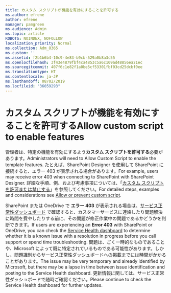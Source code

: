 ```yaml
---
title: カスタム スクリプトが機能を有効にすることを許可する
ms.author: efrene
author: efrene
manager: pamgreen
ms.audience: Admin
ms.topic: article
ROBOTS: NOINDEX, NOFOLLOW
localization_priority: Normal
ms.collection: Adm_O365
ms.custom: ''
ms.assetid: f2b1b6b4-10c9-4e83-b9cb-529a0b8a3c55
ms.openlocfilehash: 3f43e4879fbf4ca4853c5a6c109ad48856ea21ec
ms.sourcegitcommit: 407f6c1e82f1a0be5cf53301fbf03cd25dcbf0ee
ms.translationtype: HT
ms.contentlocale: ja-JP
ms.lasthandoff: 08/02/2019
ms.locfileid: "36059293"
---
```

# <a name="allow-custom-script-to-enable-features"></a><span data-ttu-id="b2374-102">カスタム スクリプトが機能を有効にすることを許可する</span><span class="sxs-lookup"><span data-stu-id="b2374-102">Allow custom script to enable features</span></span>

<span data-ttu-id="b2374-103">管理者は、特定の機能を有効にするよう**カスタム スクリプトを許可する**必要があります。</span><span class="sxs-lookup"><span data-stu-id="b2374-103">Administrators will need to Allow Custom Script to enable the template features.</span></span> <span data-ttu-id="b2374-104">たとえば、SharePoint Designer を使用して SharePoint に接続すると、エラー 403 が表示される場合があります。</span><span class="sxs-lookup"><span data-stu-id="b2374-104">For example, users may receive error 403 when connecting to SharePoint with SharePoint Designer.</span></span> <span data-ttu-id="b2374-105">詳細な手順、例、および考慮事項については、「[カスタム スクリプトを許可または禁止する](https://docs.microsoft.com/sharepoint/allow-or-prevent-custom-script)」を参照してください。</span><span class="sxs-lookup"><span data-stu-id="b2374-105">For detailed steps, examples and considerations see [Allow or prevent custom script](https://docs.microsoft.com/sharepoint/allow-or-prevent-custom-script).</span></span>

<span data-ttu-id="b2374-106">SharePoint または OneDrive で **エラー 403** が表示される場合は、[サービス正常性ダッシュボード](https://admin.microsoft.com/AdminPortal/Home#/servicehealth) で確認すると、カスタマーサービスに連絡したり問題解決に時間を費やしたりする前に、その問題が修正作業中の問題であるかどうかを判断できます。</span><span class="sxs-lookup"><span data-stu-id="b2374-106">If users are experiencing an **Error 403** with SharePoint or OneDrive, you can check the [Service Health dashboard](https://admin.microsoft.com/AdminPortal/Home#/servicehealth) to determine whether it is a known issue with a resolution in progress before you call support or spend time troubleshooting.</span></span> <span data-ttu-id="b2374-107">問題は、ごく一時的なものであることや、Microsoft によって既に特定されているものである可能性があります。しかし、問題識別からサービス正常性ダッシュボードへの掲載までには時間がかかることがあります。</span><span class="sxs-lookup"><span data-stu-id="b2374-107">The issue may be very temporary and already identified by Microsoft, but there may be a lapse in time between issue identification and posting to the Service Health dashboard.</span></span> <span data-ttu-id="b2374-108">更新情報に関しては、サービス正常性ダッシュボードで随時ご確認ください。</span><span class="sxs-lookup"><span data-stu-id="b2374-108">Please continue to check the Service Health dashboard for further updates.</span></span>

